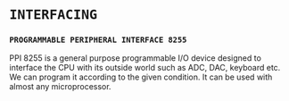 # **`INTERFACING`**

### **`PROGRAMMABLE PERIPHERAL INTERFACE 8255`**
PPI 8255 is a general purpose programmable I/O device designed to interface the CPU with its outside world such as ADC, DAC, keyboard etc. We can program it according to the given condition. It can be used with almost any microprocessor. 
